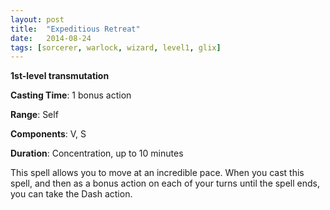 ```yaml
---
layout: post
title:  "Expeditious Retreat"
date:   2014-08-24
tags: [sorcerer, warlock, wizard, level1, glix]
---
```


**1st-level transmutation**

**Casting Time**: 1 bonus action

**Range**: Self

**Components**: V, S

**Duration**: Concentration, up to 10 minutes

This spell allows you to move at an incredible pace. When you cast this spell, and then as a bonus action on each of your turns until the spell ends, you can take the Dash action.